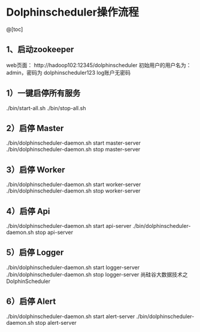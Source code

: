 # Dolphinscheduler操作流程
@[toc]
## 1、启动zookeeper
web页面： http://hadoop102:12345/dolphinscheduler
初始用户的用户名为：admin，密码为 dolphinscheduler123
log账户无密码
## 1）一键启停所有服务
./bin/start-all.sh
./bin/stop-all.sh

## 2）启停 Master
./bin/dolphinscheduler-daemon.sh start master-server
./bin/dolphinscheduler-daemon.sh stop master-server
## 3）启停 Worker
./bin/dolphinscheduler-daemon.sh start worker-server
./bin/dolphinscheduler-daemon.sh stop worker-server
## 4）启停 Api
./bin/dolphinscheduler-daemon.sh start api-server
./bin/dolphinscheduler-daemon.sh stop api-server
## 5）启停 Logger
./bin/dolphinscheduler-daemon.sh start logger-server
./bin/dolphinscheduler-daemon.sh stop logger-server
 尚硅谷大数据技术之 DolphinScheduler 
## 6）启停 Alert
./bin/dolphinscheduler-daemon.sh start alert-server
./bin/dolphinscheduler-daemon.sh stop alert-server